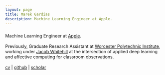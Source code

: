 ```yaml
---
layout: page
title: Marek Gardias
description: Machine Learning Engineer at Apple.
---
```


<div class="fp" markdown=0>
	<p style="margin: 1.5rem 0; flex: 1 1 40%">
		Machine Learning Engineer at <a href="https://www.apple.com/">Apple</a>.
		<br>
		<br>
		Previously, Graduate Research Assistant at <a href="https://web.cs.wpi.edu/">Worcester Polytechnic Institute</a>, working under <a href="https://users.wpi.edu/~jrwhitehill/">Jacob Whitehill</a> at the intersection of applied deep learning and affective computing for classroom observations. 
		<br>
		<br>
		<a href="{{ site.baseurl }}/pdf/cv.pdf">cv</a> | <a href="https://github.com/pgardias">github</a> | <a href="https://scholar.google.com/citations?user=LpoiVbkAAAAJ">scholar</a>
	</p>
</div>
